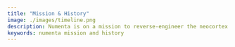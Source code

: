 ```yaml
---
title: "Mission & History"
image: ./images/timeline.png
description: Numenta is on a mission to reverse-engineer the neocortex in order to understand how the brain works. We've made significant progress and have written several papers and built software based on these biological principles.
keywords: numenta mission and history 
---
```

